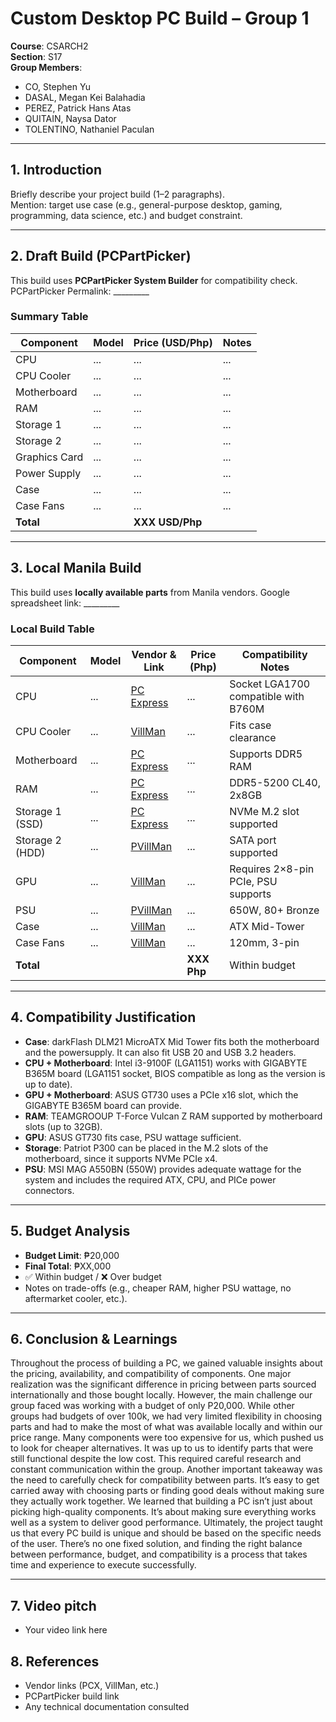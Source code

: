 # Custom Desktop PC Build – Group 1

**Course**: CSARCH2  
**Section**: S17  
**Group Members**:  
- CO, Stephen Yu  
- DASAL, Megan Kei Balahadia
- PEREZ, Patrick Hans Atas
- QUITAIN, Naysa Dator 
- TOLENTINO, Nathaniel Paculan  

---

## 1. Introduction
Briefly describe your project build (1–2 paragraphs).  
Mention: target use case (e.g., general-purpose desktop, gaming, programming, data science, etc.) and budget constraint.

---

## 2. Draft Build (PCPartPicker)
This build uses **PCPartPicker System Builder** for compatibility check. 
PCPartPicker Permalink: _________

### Summary Table 
| Component       | Model | Price (USD/Php) | Notes |
|-----------------|-------|-----------------|-------|
| CPU             | ...   | ...             | ...   |
| CPU Cooler      | ...   | ...             | ...   |
| Motherboard     | ...   | ...             | ...   |
| RAM             | ...   | ...             | ...   |
| Storage 1       | ...   | ...             | ...   |
| Storage 2       | ...   | ...             | ...   |
| Graphics Card   | ...   | ...             | ...   |
| Power Supply    | ...   | ...             | ...   |
| Case            | ...   | ...             | ...   |
| Case Fans       | ...   | ...             | ...   |
| **Total**       |       | **XXX USD/Php**     |       |

---

## 3. Local Manila Build
This build uses **locally available parts** from Manila vendors.
Google spreadsheet link: _________  

### Local Build Table
| Component       | Model | Vendor & Link      | Price (Php) | Compatibility Notes                  |
|-----------------|-------|--------------------|-------------|--------------------------------------|
| CPU             | ...   | [PC Express](link) | ...         | Socket LGA1700 compatible with B760M |
| CPU Cooler      | ...   | [VillMan](link)    | ...         | Fits case clearance                  |
| Motherboard     | ...   | [PC Express](link) | ...         | Supports DDR5 RAM                    |
| RAM             | ...   | [PC Express](link) | ...         | DDR5-5200 CL40, 2x8GB                |
| Storage 1 (SSD) | ...   | [PC Express](link) | ...         | NVMe M.2 slot supported              |
| Storage 2 (HDD) | ...   | [PVillMan](link)   | ...         | SATA port supported                  |
| GPU             | ...   | [VillMan](link)    | ...         | Requires 2×8-pin PCIe, PSU supports  |
| PSU             | ...   | [PVillMan](link)   | ...         | 650W, 80+ Bronze                     |
| Case            | ...   | [VillMan](link)    | ...         | ATX Mid-Tower                        |
| Case Fans       | ...   | [VillMan](link)    | ...         | 120mm, 3-pin                         |
| **Total**       |       |                    | **XXX Php** | Within budget                        |

---

## 4. Compatibility Justification
- **Case**: darkFlash DLM21 MicroATX Mid Tower fits both the motherboard and the powersupply. It can also fit USB 20 and USB 3.2 headers.
- **CPU + Motherboard**: Intel i3-9100F (LGA1151) works with GIGABYTE B365M board (LGA1151 socket, BIOS compatible as long as the version is up to date).  
- **GPU + Motherboard**: ASUS GT730  uses a PCIe x16 slot, which the GIGABYTE B365M board can provide. 
- **RAM**: TEAMGROOUP T-Force Vulcan Z RAM supported by motherboard slots (up to 32GB).  
- **GPU**: ASUS GT730 fits case, PSU wattage sufficient.  
- **Storage**: Patriot P300 can be placed in the M.2 slots of the motherboard, since it supports NVMe PCIe x4.
- **PSU**: MSI MAG A550BN (550W) provides adequate wattage for the system and includes the required ATX, CPU, and PICe power connectors.

---

## 5. Budget Analysis
- **Budget Limit**: ₱20,000  
- **Final Total**: ₱XX,000  
- ✅ Within budget / ❌ Over budget  
- Notes on trade-offs (e.g., cheaper RAM, higher PSU wattage, no aftermarket cooler, etc.).

---

## 6. Conclusion & Learnings

Throughout the process of building a PC, we gained valuable insights about the pricing, availability, and compatibility of components. One major realization was the significant difference in pricing between parts sourced internationally and those bought locally. However, the main challenge our group faced was working with a budget of only P20,000. While other groups had budgets of over 100k, we had very limited flexibility in choosing parts and had to make the most of what was available locally and within our price range. Many components were too expensive for us, which pushed us to look for cheaper alternatives. It was up to us to identify parts that were still functional despite the low cost. This required careful research and constant communication within the group.
Another important takeaway was the need to carefully check for compatibility between parts. It’s easy to get carried away with choosing parts or finding good deals without making sure they actually work together. We learned that building a PC isn’t just about picking high-quality components. It’s about making sure everything works well as a system to deliver good performance.
Ultimately, the project taught us that every PC build is unique and should be based on the specific needs of the user. There’s no one fixed solution, and finding the right balance between performance, budget, and compatibility is a process that takes time and experience to execute successfully.

---
## 7. Video pitch
- Your video link here  

## 8. References
- Vendor links (PCX, VillMan, etc.)  
- PCPartPicker build link  
- Any technical documentation consulted  

